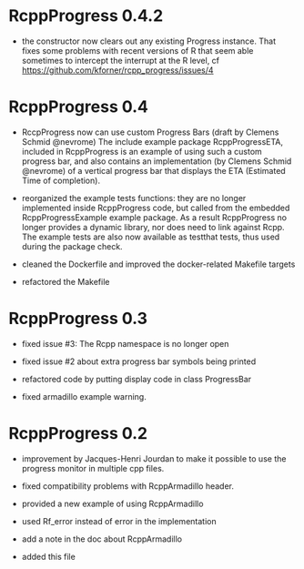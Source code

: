 # RcppProgress 0.4.2

- the constructor now clears out any existing Progress instance. That fixes some problems with recent
  versions of R that seem able sometimes to intercept the interrupt at the R level, 
  cf https://github.com/kforner/rcpp_progress/issues/4


# RcppProgress 0.4

  - RccpProgress now can use custom Progress Bars (draft by Clemens Schmid @nevrome)
    The include example package RcppProgressETA, included in RcppProgress is an
    example of using such a custom progress bar, and also contains an implementation
    (by Clemens Schmid @nevrome) of a vertical progress bar that displays the ETA
    (Estimated Time of completion).


  - reorganized the example tests functions: they are no longer implemented inside
    RcppProgress code, but called from the embedded RcppProgressExample example
    package. As a result RcppProgress no longer provides a dynamic library, nor
    does need to link against Rcpp. The example tests are also now available as
    testthat tests, thus used during the package check.

  - cleaned the Dockerfile and improved the docker-related Makefile targets

  - refactored the Makefile



# RcppProgress 0.3

* fixed issue #3: The Rcpp namespace is no longer open

* fixed issue #2 about extra progress bar symbols being printed

* refactored code by putting display code in class ProgressBar

* fixed armadillo example warning.


# RcppProgress 0.2

* improvement by Jacques-Henri Jourdan to make it possible to use the progress monitor in multiple cpp files.

* fixed compatibility problems with RcppArmadillo header.

* provided a new example of using RcppArmadillo

* used Rf_error instead of error in the implementation

* add a note in the doc about RcppArmadillo

* added this file


